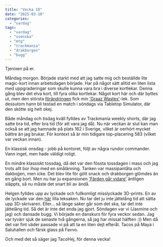 ```yaml
---
title: "Vecka 10"
date: "2025-03-10"
categories: 
  - "vardag"
tags: 
  - "vardag"
  - "svenska"
  - "mtg"
  - "trackmania"
  - "drakborgen"
  - "bugg"
---
```


Tjenixen på er.

Måndag morgon. Började starkt med att jag satte mig och beställde lite magic-kort innan arbetsdagen började. 
Har på något sätt alltid en liten lista med uppgraderingar som skulle kunna vara bra i diverse kortlekar.
Denna gång blev det elva kort, till fyra olika kortlekar. 
Något kort här och där byttes ut, men den största 
[förändringen](https://deckstats.net/decks/compare/2997919-33/2997919-34/en) fick min 
['Graaz Wastes'](https://deckstats.net/decks/173463/2997919-graaz-wastes)-lek.
Som dessutom hann bli testad en match i söndags via Tabletop Simulator, där den skötte sig helt okej.

Både måndag och tisdag kväll fylldes av Trackmania weekly shorts, där jag satte bra tid, efter bra tid (för att vara jag då).
Nu när veckan är slut kan man också se att jag hamnade på plats 162 i Sverige, vilket är oerhört mycket bättre än jag brukar.
För kontext så är min tidigare top-placering 583 (vilket var veckan innan).

En klassisk onsdag - jobb på kontoret, följt av några rundor commander. Vann inget, men hade väldigt roligt. 

En mindre klassiskt tossdag, då det var den fössta tossdagen i mass och jag trots allt bor ihop med en smålänning. 
Tanken var massipantåta och dakbojjen, men icke. Det blev lite för gött snack och drakborgen glömdes än en gång bort.
Men nu har ju expansionen ['Färden går vidare'](https://www.sfbok.se/produkt/drakborgen-farden-gar-vidare-734771) äntligen släppts, så nu måste det snart bli av ändå.

Helgen fylldes upp av lyckade och fullkomligt misslyckade 3D-prints. En av de lyckade var den [här](https://www.thingiverse.com/make:1219251) lilla leksaken.
Nu tar det ju inte jättelång tid att sätta upp 3D-skrivaren. Eller... så länge saker går som det ska, tar det inte jättelång tid. Så det är inte det enda jag gjort.
Söndagen var vi (Jasmine och jag) och dansade bugg. Vi började en danskurs för fyra veckor sedan. Jag var tyvärr sjuk de senaste två gångerna, så jag har missat hälften :))
Men då det var fint väder passade vi på att ta en liten dejt efteråt. Tacos på Maya i Saluhallen och färsk glass på Favvo.

Och med det så säger jag TacoHej, för denna vecka!